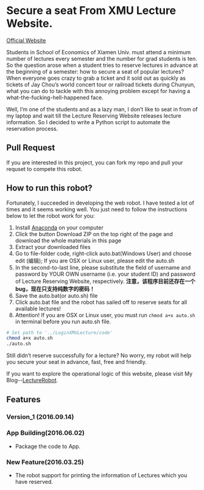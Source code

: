 # Secure a seat From XMU Lecture Website.

[Official Website](http://event.wisesoe.com/)

Students in School of Economics of Xiamen Univ. must attend a minimum number of lectures every semester and the number for grad students is ten. So the question arose when a student tries to reserve lectures in advance at the beginning of a semester: how to secure a seat of popular lectures? When everyone goes crazy to grab a ticket and it sold out as quickly as tickets of Jay Chou’s world concert tour or railroad tickets during Chunyun, what you can do to tackle with this annoying problem except for having a what-the-fucking-hell-happened face.Well, I’m one of the students and as a lazy man, I don’t like to seat in from of my laptop and wait till the Lecture Reserving Website releases lecture information. So I decided to write a Python script to automate the reservation process.## Pull Request ##

If you are interested in this project, you can fork my repo and pull your requset to compete this robot.
## How to run this robot?

Fortunately, I succeeded in developing the web robot. I have tested a lot of times and it seems working well. You just need to follow the instructions below to let the robot work for you:1. Install [Anaconda](https://www.continuum.io/downloads) on your computer2. Click the button Download ZIP on the top right of the page and download the whole materials in this page
3. Extract your downloaded files
4. Go to file-folder code, right-click auto.bat(Windows User) and choose edit (编辑); If you are OSX or Linux user, please edit the auto.sh
5. In the second-to-last line, please substitute the field of username and password by YOUR OWN username (i.e. your student ID) and password of Lecture Reserving Website, respectively. **注意，该程序目前还存在一个bug，现在只支持纯数字的密码！**
6. Save the auto.bat(or auto.sh) file
7. Click auto.bat file and the robot has sailed off to reserve seats for all available lectures!
8. Attention! If you are OSX or Linux user, you must run `chmod a+x auto.sh` in terminal before you run auto.sh file.

```bash
# Set path to '../LoginXMULecture/code'
chmod a+x auto.sh
./auto.sh
```Still didn’t reserve successfully for a lecture? No worry, my robot will help you secure your seat in advance, fast, free and friendly.
If you want to explore the operational logic of this website, please visit My Blog--[LectureRobot](http://fibears.top/2016/03/21/LectureRobot/).

## Features
### Version_1 (2016.09.14)

### App Building(2016.06.02)
- Package the code to App.

### New Feature(2016.03.25)

- The robot support for printing the information of Lectures which you have reserved.